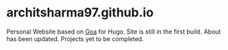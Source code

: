 # architsharma97.github.io
Personal Website based on [Goa](http://themes.gohugo.io/hugo-goa/) for Hugo. Site is still in the first build. About has been updated. Projects yet to be completed.